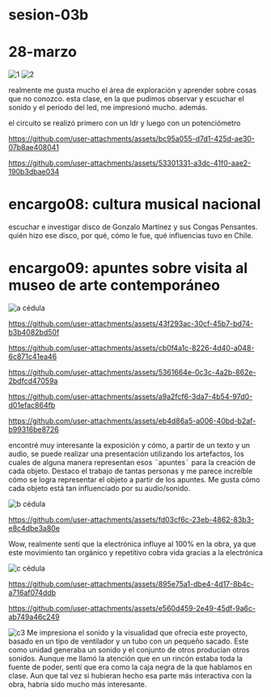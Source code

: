 # sesion-03b
# 28-marzo
![1](https://github.com/user-attachments/assets/7844ba0d-79c6-4ab7-9109-d2be8b9f40c2)
![2](https://github.com/user-attachments/assets/da8567a0-0a2b-4c7e-9f11-2f5241f3f1da)

realmente me gusta mucho el área de exploración y aprender sobre cosas que no conozco. esta clase, en la que pudimos observar y escuchar el sonido y el periodo del led, me impresionó mucho. además. 

el circuito se realizó primero con un ldr y luego con un potenciómetro


https://github.com/user-attachments/assets/bc95a055-d7d1-425d-ae30-07b8ae408041




https://github.com/user-attachments/assets/53301331-a3dc-41f0-aae2-190b3dbae034


# encargo08: cultura musical nacional
escuchar e investigar disco de Gonzalo Martínez y sus Congas Pensantes. quién hizo ese disco, por qué, cómo le fue, qué influencias tuvo en Chile.

# encargo09: apuntes sobre visita al museo de arte contemporáneo

![a cédula](https://github.com/user-attachments/assets/ff7033e4-7e7d-4867-834f-f85e477770f2)


https://github.com/user-attachments/assets/43f293ac-30cf-45b7-bd74-b3b4082bd50f



https://github.com/user-attachments/assets/cb0f4a1c-8226-4d40-a048-6c871c41ea46



https://github.com/user-attachments/assets/5361664e-0c3c-4a2b-862e-2bdfcd47059a



https://github.com/user-attachments/assets/a9a2fcf6-3da7-4b54-97d0-d01efac864fb



https://github.com/user-attachments/assets/eb4d86a5-a006-40bd-b2af-b99316be8726

encontré muy interesante la exposición y cómo, a partir de un texto y un audio, se puede realizar una presentación utilizando los artefactos, los cuales de alguna manera representan esos ¨apuntes¨ para la creación de cada objeto. Destaco el trabajo de tantas personas y me parece increíble cómo se logra representar el objeto a partir de los apuntes. Me gusta cómo cada objeto está tan influenciado por su audio/sonido.

![b cédula](https://github.com/user-attachments/assets/eed6000e-c1d6-4468-b001-699172bb5c02)



https://github.com/user-attachments/assets/fd03cf6c-23eb-4862-83b3-e8c4dbe3a80e

Wow, realmente sentí que la electrónica influye al 100% en la obra, ya que este movimiento tan orgánico y repetitivo cobra vida gracias a la electrónica  

![c cédula](https://github.com/user-attachments/assets/0b1bd37c-4b98-4425-b262-e46dc4681a7a)


https://github.com/user-attachments/assets/895e75a1-dbe4-4d17-8b4c-a716af074ddb



https://github.com/user-attachments/assets/e560d459-2e49-45df-9a6c-ab749a46c249


![c3](https://github.com/user-attachments/assets/bf2ec145-d9d8-4888-88ca-5a2ff5d2103a)
Me impresiona el sonido y la visualidad que ofrecía este proyecto, basado en un tipo de ventilador y un tubo con un pequeño sacado. Este como unidad generaba un sonido y el conjunto de otros producían otros sonidos.
Aunque me llamó la atención que en un rincón estaba toda la fuente de poder, sentí que era como la caja negra de la que hablamos en clase. Aun que tal vez si hubieran hecho esa parte más interactiva con la obra, habría sido mucho más interesante.
